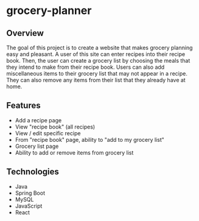 # grocery-planner

## Overview ##
The goal of this project is to create a website that makes grocery planning easy and pleasant. A user of this site can enter recipes into their recipe book. Then, the user can create a grocery list by choosing the meals that they intend to make from their recipe book. Users can also add miscellaneous items to their grocery list that may not appear in a recipe. They can also remove any items from their list that they already have at home.

## Features ##
- Add a recipe page
- View "recipe book" (all recipes)
- View / edit specific recipe
- From "recipe book" page, ability to "add to my grocery list"
- Grocery list page
- Ability to add or remove items from grocery list

## Technologies ##
- Java
- Spring Boot
- MySQL
- JavaScript
- React
